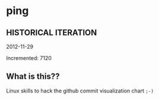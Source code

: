 # ping

## HISTORICAL ITERATION
2012-11-29

Incremented: 7120

## What is this?? 
Linux skills to hack the github commit visualization chart `;-)`
